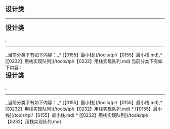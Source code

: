 <div style="font-size: 20px; margin-bottom: 15px; font-weight: bold;">设计类</div>
<hr style="height: 1px; margin: 1em 0px;" />
<div style="font-size: 20px; margin-bottom: 15px; font-weight: bold;">设计类</div>,<hr style="height: 1px; margin: 1em 0px;" />,,当前分类下有如下内容：,,* [【0155】最小栈](/tools/tpl/【0155】最小栈.md),* [【0232】用栈实现队列](/tools/tpl/【0232】用栈实现队列.md)
当前分类下有如下内容：
<div style="font-size: 20px; margin-bottom: 15px; font-weight: bold;">设计类</div>,<hr style="height: 1px; margin: 1em 0px;" />,,当前分类下有如下内容：,,* [【0155】最小栈](/tools/tpl/【0155】最小栈.md),* [【0232】用栈实现队列](/tools/tpl/【0232】用栈实现队列.md)
* [【0155】最小栈](/tools/tpl/【0155】最小栈.md)
* [【0232】用栈实现队列](/tools/tpl/【0232】用栈实现队列.md)